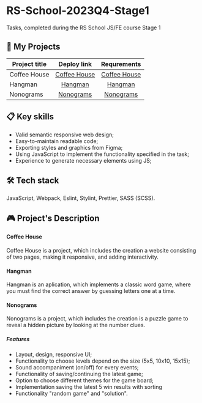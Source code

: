 # RS-School-2023Q4-Stage1
Tasks, completed during the RS School JS/FE course Stage 1

## 🌟  My Projects
 Project title            |   Deploy link                                                                                              | Requrements
--------------------------|:--------------------------------------------------------------------------------------------------------:  |:----------------: 
Coffee House              |   [Coffee House](https://yuliya-karuk.github.io/RS-School-2023Q4-Stage1/coffee-house/)                     | [Coffee House](https://github.com/rolling-scopes-school/tasks/blob/master/tasks/coffee-house/coffee-house.md)
Hangman                   |   [Hangman](https://yuliya-karuk.github.io/RS-School-2023Q4-Stage1/hangman/)                               | [Hangman](https://github.com/rolling-scopes-school/tasks/tree/master/stage1/tasks/hangman)
Nonograms                 |   [Nonograms](https://yuliya-karuk.github.io/RS-School-2023Q4-Stage1/nonograms/)                           | [Nonograms](https://github.com/rolling-scopes-school/tasks/tree/master/tasks/nonograms)                                  

## 📋 Key skills
- Valid semantic responsive web design;
- Easy-to-maintain readable code;
- Exporting styles and graphics from Figma;
- Using JavaScript to implement the functionality specified in the task;
- Experience to generate necessary elements using JS;

## 🛠️ Tech stack
JavaScript, Webpack, Eslint, Stylint, Prettier, SASS (SCSS).

## 🎮 Project's Description

#### Coffee House 
Coffee House is a project, which includes the creation a website consisting of two pages, making it responsive, and adding interactivity.

#### Hangman
Hangman is an aplication, which implements a classic word game, where you must find the correct answer by guessing letters one at a time.

#### Nonograms 
Nonograms is a project, which includes the creation is a puzzle game to reveal a hidden picture by looking at the number clues.

##### Features
- Layout, design, responsive UI;
- Functionality to choose levels depend on the size (5x5, 10x10, 15x15);
- Sound accompaniment (on/off) for every events;
- Functionality of saving/continuing the latest game;
- Option to choose different themes for the game board;
- Implementation saving the latest 5 win results with sorting
- Functionality "random game" and "solution".
